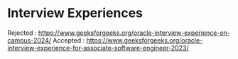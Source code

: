 # Interview Experiences

Rejected : https://www.geeksforgeeks.org/oracle-interview-experience-on-campus-2024/
Accepted : https://www.geeksforgeeks.org/oracle-interview-experience-for-associate-software-engineer-2023/
